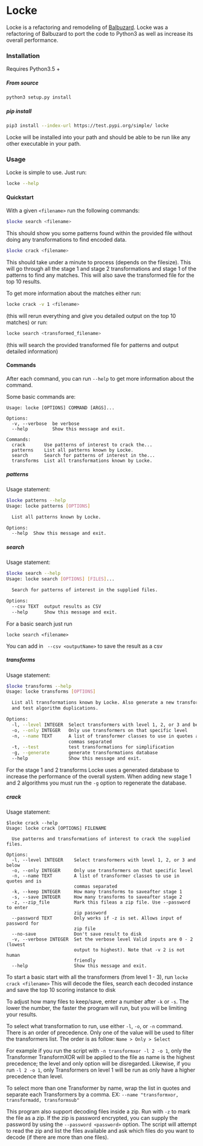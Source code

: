 Locke
=====

Locke is a refactoring and remodeling of [Balbuzard](https://github.com/decalage2/balbuzard).
Locke was a refactoring of Balbuzard to port the code to Python3 as well as 
increase its overall performance.
### Installation

Requires Python3.5 +

##### From source
``` bash
python3 setup.py install
```
##### pip install
``` bash
pip3 install --index-url https://test.pypi.org/simple/ locke
```

Locke will be installed into your path and should be able to be run like any
other executable in your path. 

### Usage

Locke is simple to use. Just run:
``` bash
locke --help
```

#### Quickstart
With a given ``<filename>`` run the following commands:

```bash
$locke search <filename>
```
This should show you some patterns found within the provided file without doing
any transformations to find encoded data.

```bash
$locke crack <filename>
```
This should take under a minute to process (depends on the filesize). This will 
go through all the stage 1 and stage 2 transformations and stage 1 of the 
patterns to find any matches. This will also save the transformed file for 
the top 10 results.

To get more information about the matches either run:

```bash
locke crack -v 1 <filename>
``` 
(this will rerun everything and give you detailed output on the top 10 matches)
or run:
```bash
locke search <transformed_filename>
``` 
(this will search the provided transformed file for patterns and output 
detailed information)
#### Commands
After each command, you can run ``--help`` to get more information about the command.

Some basic commands are:
```
Usage: locke [OPTIONS] COMMAND [ARGS]...

Options:
  -v, --verbose  be verbose
  --help         Show this message and exit.

Commands:
  crack       Use patterns of interest to crack the...
  patterns    List all patterns known by Locke.
  search      Search for patterns of interest in the...
  transforms  List all transformations known by Locke.
```
##### patterns
Usage statement:
```bash
$locke patterns --help
Usage: locke patterns [OPTIONS]

  List all patterns known by Locke.

Options:
  --help  Show this message and exit.
```
##### search
Usage statement:
```bash
$locke search --help
Usage: locke search [OPTIONS] [FILES]...

  Search for patterns of interest in the supplied files.

Options:
  --csv TEXT  output results as CSV
  --help      Show this message and exit.
```
For a basic search just run 
```
locke search <filename>
```
You can add in `` --csv <outputName>`` to save the result as a csv

##### transforms
Usage statement:
```bash
$locke transforms --help
Usage: locke transforms [OPTIONS]

  List all transformations known by Locke. Also generate a new transforms.db
  and test algorithm duplications.

Options:
  -l, --level INTEGER  Select transformers with level 1, 2, or 3 and below
  -o, --only INTEGER   Only use transformers on that specific level
  -n, --name TEXT      A list of transformer classes to use in quotes and is
                       commas separated
  -t, --test           test transformations for simplification
  -g, --generate       generate transformations database
  --help               Show this message and exit.
```

For the stage 1 and 2 transforms Locke uses a generated database to increase the
performance of the overall system. When adding new stage 1 and 2 algorithms you
must run the ``-g`` option to regenerate the database.

##### crack
Usage statement:
```
$locke crack --help
Usage: locke crack [OPTIONS] FILENAME

  Use patterns and transformations of interest to crack the supplied files.

Options:
  -l, --level INTEGER    Select transformers with level 1, 2, or 3 and below
  -o, --only INTEGER     Only use transformers on that specific level
  -n, --name TEXT        A list of transformer classes to use in quotes and is
                         commas separated
  -k, --keep INTEGER     How many transforms to saveafter stage 1
  -s, --save INTEGER     How many transforms to saveafter stage 2
  -z, --zip_file         Mark this fileas a zip file. Use --password to enter
                         zip password
  --password TEXT        Only works if -z is set. Allows input of password for
                         zip file
  --no-save              Don't save result to disk
  -v, --verbose INTEGER  Set the verbose level Valid inputs are 0 - 2 (lowest
                         output to highest). Note that -v 2 is not human
                         friendly
  --help                 Show this message and exit.

```

To start a basic start with all the transformers (from level 1 - 3), run ``locke crack <filename>``
This will decode the files, search each decoded instance and save the top 10 scoring instance to disk

To adjust how many files to keep/save, enter a number after ``-k`` or ``-s``. The lower the number,
the faster the program will run, but you will be limiting your results.

To select what transformation to run, use either ``-l``, ``-o``, or ``-n`` command. There is an order of
precedence. Only one of the value will be used to filter the transformers list. The order is as follow:
``Name > Only > Select``

For example if you run the script with ``-n transformxor -l 2 -o 1``, only the Transformer TransformXOR will
be applied to the file as name is the highest precedence; the level and only option will be disregarded. 
Likewise, if you run ``-l 2 -o 1``, only Transformers on level 1 will be run as only have a higher precedence 
than level.

To select more than one Transformer by name, wrap the list in quotes and separate each Transformers by a comma.
EX: ``--name "transformxor, transformadd, transformsub"``

This program also support decoding files inside a zip. Run with ``-z`` to mark the file as a zip. If the zip is
password encrypted, you can supply the password by using the ``--password <password>`` option. The script
will attempt to read the zip and list the files available and ask which files do you want to decode (if there are
more than one files).
